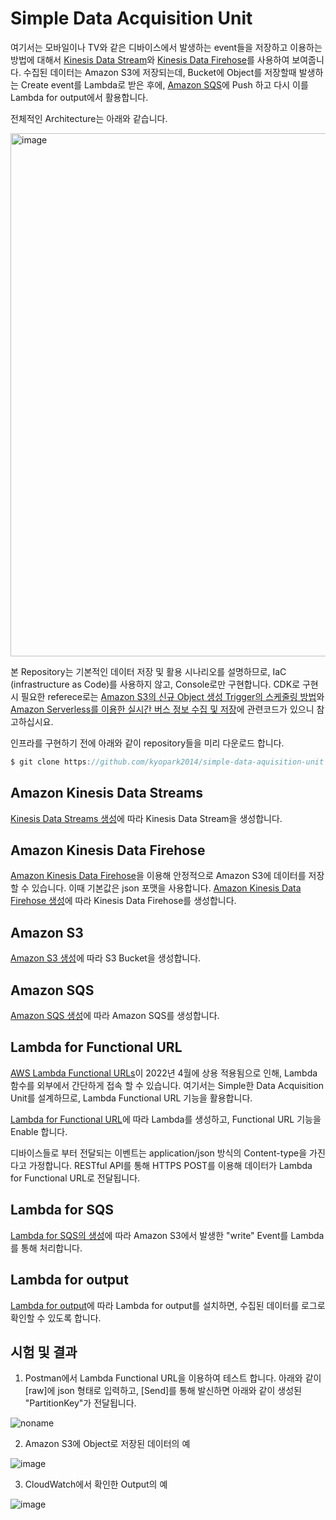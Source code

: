 # Simple Data Acquisition Unit
 
여기서는 모바일이나 TV와 같은 디바이스에서 발생하는 event들을 저장하고 이용하는 방법에 대해서 [Kinesis Data Stream](https://github.com/kyopark2014/technical-summary/blob/main/kinesis-data-stream.md)와 [Kinesis Data Firehose](https://github.com/kyopark2014/technical-summary/blob/main/kinesis-data-firehose.md)를 사용하여 보여줍니다. 수집된 데이터는 Amazon S3에 저장되는데, Bucket에 Object를 저장할때 발생하는 Create event를 Lambda로 받은 후에, [Amazon SQS](https://github.com/kyopark2014/technical-summary/blob/main/sqs.md)에 Push 하고 다시 이를 Lambda for output에서 활용합니다.

전체적인 Architecture는 아래와 같습니다.

<img width="837" alt="image" src="https://user-images.githubusercontent.com/52392004/165537356-3e29a707-f24e-4859-8f3b-acd6b7e7e603.png">


본 Repository는 기본적인 데이터 저장 및 활용 시나리오를 설명하므로, IaC (infrastructure as Code)를 사용하지 않고, Console로만 구현합니다. CDK로 구현시 필요한 referece로는 [Amazon S3의 신규 Object 생성 Trigger의 스케줄링 방법](https://github.com/kyopark2014/case-study-s3-trigger-event)와 [Amazon Serverless를 이용한 실시간 버스 정보 수집 및 저장](https://github.com/kyopark2014/data-analytics-for-businfo)에 관련코드가 있으니 참고하십시요. 

인프라를 구현하기 전에 아래와 같이 repository들을 미리 다운로드 합니다. 

```c
$ git clone https://github.com/kyopark2014/simple-data-aquisition-unit
```

## Amazon Kinesis Data Streams

[Kinesis Data Streams 생성](https://github.com/kyopark2014/simple-data-aquisition-unit/blob/main/kinesis-data-streams.md)에 따라 Kinesis Data Stream을 생성합니다. 

## Amazon Kinesis Data Firehose

[Amazon Kinesis Data Firehose](https://github.com/kyopark2014/technical-summary/blob/main/kinesis-data-firehose.md)을 이용해 안정적으로 Amazon S3에 데이터를 저장할 수 있습니다. 이때 기본값은 json 포맷을 사용합니다. [Amazon Kinesis Data Firehose 생성](https://github.com/kyopark2014/simple-data-aquisition-unit/blob/main/kinesis-data-firehose.md)에 따라 Kinesis Data Firehose를 생성합니다. 

## Amazon S3

[Amazon S3 생성](https://github.com/kyopark2014/simple-data-aquisition-unit/blob/main/S3.md)에 따라 S3 Bucket을 생성합니다. 

## Amazon SQS 

[Amazon SQS 생성](https://github.com/kyopark2014/simple-data-aquisition-unit/blob/main/sqs.md)에 따라 Amazon SQS를 생성합니다.

## Lambda for Functional URL

[AWS Lambda Functional URLs](https://aws.amazon.com/ko/about-aws/whats-new/2022/04/aws-lambda-function-urls-built-in-https-endpoints/)이 2022년 4월에 상용 적용됨으로 인해, Lambda 함수를 외부에서 간단하게 접속 할 수 있습니다. 여기서는 Simple한 Data Acquisition Unit를 설계하므로, Lambda Functional URL 기능을 활용합니다. 

[Lambda for Functional URL](https://github.com/kyopark2014/simple-data-aquisition-unit/blob/main/lambda-for-functional-url.md)에 따라 Lambda를 생성하고, Functional URL 기능을 Enable 합니다. 

디바이스들로 부터 전달되는 이벤트는 application/json 방식의 Content-type을 가진다고 가정합니다. RESTful API를 통해 HTTPS POST를 이용해 데이터가 Lambda for Functional URL로 전달됩니다. 

## Lambda for SQS

[Lambda for SQS의 생성](https://github.com/kyopark2014/simple-data-aquisition-unit/blob/main/lambda-for-sqs.md)에 따라 Amazon S3에서 발생한 "write" Event를 Lambda를 통해 처리합니다. 

## Lambda for output

[Lambda for output](https://github.com/kyopark2014/simple-data-aquisition-unit/blob/main/lambda-for-output.md)에 따라 Lambda for output를 설치하면, 수집된 데이터를 로그로 확인할 수 있도록 합니다. 


## 시험 및 결과

1) Postman에서 Lambda Functional URL을 이용하여 테스트 합니다. 아래와 같이 [raw]에 json 형태로 입력하고, [Send]를 통해 발신하면 아래와 같이 생성된 "PartitionKey"가 전달됩니다. 

![noname](https://user-images.githubusercontent.com/52392004/165553822-8a0ac44a-1b12-4525-9285-624f9b8a2179.png)

2) Amazon S3에 Object로 저장된 데이터의 예 

![image](https://user-images.githubusercontent.com/52392004/165638851-84baa361-daf1-4031-8ab5-1f88cb931ff3.png)

3) CloudWatch에서 확인한 Output의 예 

![image](https://user-images.githubusercontent.com/52392004/165638743-27dfb01a-d6f9-4dc4-a57d-92f0aa3db7e7.png)

